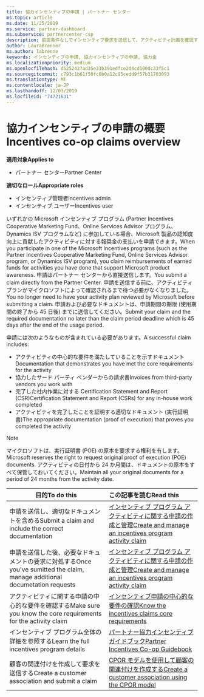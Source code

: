 ```yaml
---
title: 協力インセンティブの申請 | パートナー センター
ms.topic: article
ms.date: 11/25/2019
ms.service: partner-dashboard
ms.subservice: partnercenter-csp
description: 前提条件なしでインセンティブ要求を送信して、アクティビティ計画を確認する方法について説明します。
author: LauraBrenner
ms.author: labrenne
keywords: インセンティブの申請, 協力インセンティブの申請, 協力金
ms.localizationpriority: medium
ms.openlocfilehash: d5252427ad35e33b391edfce2d4cd100dc33f5c1
ms.sourcegitcommit: c793c1b61f50fc0b0a12c95cedd9f57b31703093
ms.translationtype: MT
ms.contentlocale: ja-JP
ms.lasthandoff: 12/03/2019
ms.locfileid: "74721631"
---
```

# <a name="incentives-co-op-claims-overview"></a><span data-ttu-id="bf1a4-104">協力インセンティブの申請の概要</span><span class="sxs-lookup"><span data-stu-id="bf1a4-104">Incentives co-op claims overview</span></span>

<span data-ttu-id="bf1a4-105">**適用対象**</span><span class="sxs-lookup"><span data-stu-id="bf1a4-105">**Applies to**</span></span>

- <span data-ttu-id="bf1a4-106">パートナー センター</span><span class="sxs-lookup"><span data-stu-id="bf1a4-106">Partner Center</span></span>

<span data-ttu-id="bf1a4-107">**適切なロール**</span><span class="sxs-lookup"><span data-stu-id="bf1a4-107">**Appropriate roles**</span></span>

- <span data-ttu-id="bf1a4-108">インセンティブ管理者</span><span class="sxs-lookup"><span data-stu-id="bf1a4-108">Incentives admin</span></span>
- <span data-ttu-id="bf1a4-109">インセンティブ ユーザー</span><span class="sxs-lookup"><span data-stu-id="bf1a4-109">Incentives user</span></span>

<span data-ttu-id="bf1a4-110">いずれかの Microsoft インセンティブ プログラム (Partner Incentives Cooperative Marketing Fund、Online Services Advisor プログラム、Dynamics ISV プログラムなど) に参加している場合、Microsoft 製品の認知度向上に貢献したアクティビティに対する報奨金の支払いを申請できます。</span><span class="sxs-lookup"><span data-stu-id="bf1a4-110">When you participate in one of the Microsoft Incentives programs (such as the Partner Incentives Cooperative Marketing Fund, Online Services Advisor program, or Dynamics ISV program), you claim reimbursements of earned funds for activities you have done that support Microsoft product awareness.</span></span> <span data-ttu-id="bf1a4-111">申請はパートナー センターから直接送信します。</span><span class="sxs-lookup"><span data-stu-id="bf1a4-111">You submit a claim directly from the Partner Center.</span></span> <span data-ttu-id="bf1a4-112">申請を送信する前に、アクティビティ プランがマイクロソフトによって確認されるまで待つ必要がなくなりました。</span><span class="sxs-lookup"><span data-stu-id="bf1a4-112">You no longer need to have your activity plan reviewed by Microsoft before submitting a claim.</span></span> <span data-ttu-id="bf1a4-113">申請および必要なドキュメントは、申請期間の期限 (使用期間の終了から 45 日後) までに送信してください。</span><span class="sxs-lookup"><span data-stu-id="bf1a4-113">Submit your claim and the required documentation no later than the claim period deadline which is 45 days after the end of the usage period.</span></span> 

<span data-ttu-id="bf1a4-114">申請には次のようなものが含まれている必要があります。</span><span class="sxs-lookup"><span data-stu-id="bf1a4-114">A successful claim includes:</span></span>

- <span data-ttu-id="bf1a4-115">アクティビティの中心的な要件を満たしていることを示すドキュメント</span><span class="sxs-lookup"><span data-stu-id="bf1a4-115">Documentation that demonstrates you have met the core requirements for the activity</span></span>
- <span data-ttu-id="bf1a4-116">協力したサード パーティ ベンダーからの請求書</span><span class="sxs-lookup"><span data-stu-id="bf1a4-116">Invoices from third-party vendors you work with</span></span>
- <span data-ttu-id="bf1a4-117">完了した社内作業に対する Certification Statement and Report (CSR)</span><span class="sxs-lookup"><span data-stu-id="bf1a4-117">Certification Statement and Report (CSRs) for any in-house work completed</span></span>
- <span data-ttu-id="bf1a4-118">アクティビティを完了したことを証明する適切なドキュメント (実行証明書)</span><span class="sxs-lookup"><span data-stu-id="bf1a4-118">The appropriate documentation (proof of execution) that proves you completed the activity</span></span> 

>[!NOTE]
><span data-ttu-id="bf1a4-119">マイクロソフトは、実行証明書 (POE) の原本を要求する権利を有します。</span><span class="sxs-lookup"><span data-stu-id="bf1a4-119">Microsoft reserves the right to request original proof of execution (POE) documents.</span></span> <span data-ttu-id="bf1a4-120">アクティビティの日付から 24 か月間は、ドキュメントの原本をすべて保管しておいてください。</span><span class="sxs-lookup"><span data-stu-id="bf1a4-120">Maintain all your original documents for a period of 24 months from the activity date.</span></span> 

|<span data-ttu-id="bf1a4-121">**目的**</span><span class="sxs-lookup"><span data-stu-id="bf1a4-121">**To do this**</span></span>   |<span data-ttu-id="bf1a4-122">**この記事を読む**</span><span class="sxs-lookup"><span data-stu-id="bf1a4-122">**Read this**</span></span>   |
|-----------------|:--------------------------------------|
|<span data-ttu-id="bf1a4-123">申請を送信し、適切なドキュメントを含める</span><span class="sxs-lookup"><span data-stu-id="bf1a4-123">Submit a claim and include the correct documentation</span></span>|[<span data-ttu-id="bf1a4-124">インセンティブ プログラム アクティビティに関する申請の作成と管理</span><span class="sxs-lookup"><span data-stu-id="bf1a4-124">Create and manage an incentives program activity claim</span></span>](create-incentives-claims.md)|
|<span data-ttu-id="bf1a4-125">申請を送信した後、必要なドキュメントの要求に対処する</span><span class="sxs-lookup"><span data-stu-id="bf1a4-125">Once you've sumitted the claim, manage additional documetation requests</span></span>|[<span data-ttu-id="bf1a4-126">インセンティブ プログラム アクティビティに関する申請の作成と管理</span><span class="sxs-lookup"><span data-stu-id="bf1a4-126">Create and manage an incentives program activity claim</span></span>](create-incentives-claims.md)  |
|<span data-ttu-id="bf1a4-127">アクティビティに関する申請の中心的な要件を確認する</span><span class="sxs-lookup"><span data-stu-id="bf1a4-127">Make sure you know the core requirements for the activity claim</span></span>|[<span data-ttu-id="bf1a4-128">インセンティブ申請の中心的な要件の確認</span><span class="sxs-lookup"><span data-stu-id="bf1a4-128">Know the incentives claims core requirements</span></span>](core-requirements.md)   |
|<span data-ttu-id="bf1a4-129">インセンティブ プログラム全体の詳細を参照する</span><span class="sxs-lookup"><span data-stu-id="bf1a4-129">Learn the full incentives program details</span></span>|[<span data-ttu-id="bf1a4-130">パートナー協力インセンティブ ガイドブック</span><span class="sxs-lookup"><span data-stu-id="bf1a4-130">Partner Incentives Co-op Guidebook</span></span>](https://assets.microsoft.com/coop-guidebook.pdf)
|<span data-ttu-id="bf1a4-131">顧客の関連付けを作成して要求を送信する</span><span class="sxs-lookup"><span data-stu-id="bf1a4-131">Create a customer association and submit a claim</span></span> |[<span data-ttu-id="bf1a4-132">CPOR モデルを使用して顧客の関連付けを作成する</span><span class="sxs-lookup"><span data-stu-id="bf1a4-132">Create a customer association using the CPOR model</span></span>](submit-osa-claim.md)|
                                                                                 
                                   
